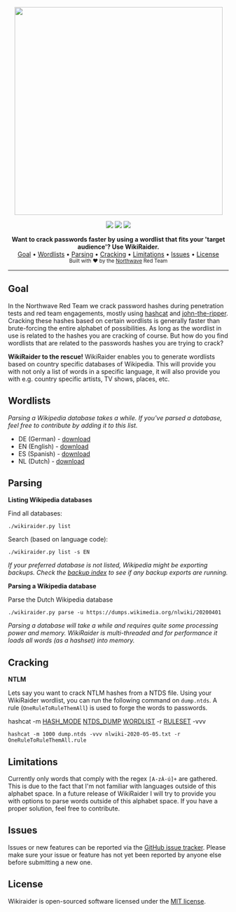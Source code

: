 
<p align="center">
    <img src="https://raw.finnwea.com/vector-shields-v2/?firstText=Wiki&secondText=Raider&scale=true" width="475" />
</p>
<p align="center">
    <a href="https://github.com/NorthwaveNL/wikiraider/blob/master/LICENSE.md"><img src="https://raw.finnwea.com/vector-shields-v2/?firstText=License&secondText=MIT" /></a>
    <a href="https://github.com/NorthwaveNL/wikiraider/releases"><img src="https://raw.finnwea.com/vector-shields-v1/?typeKey=SemverVersion&typeValue1=northwavesecurity&typeValue2=wikiraider&typeValue4=Release&cache=1"></a>
    <a href="https://travis-ci.org/github/NorthwaveNL/wikiraider"><img src="https://raw.finnwea.com/vector-shields-v1/?typeKey=TravisBuildStatus&typeValue1=northwavesecurity/wikiraider&typeValue2=master&cache=1"></a>
</p>
<p align="center">
    <b>Want to crack passwords faster by using a wordlist that fits your 'target audience'? Use WikiRaider.</b>
    <br/>
    <a href="#goal">Goal</a>
    •
    <a href="#wordlists">Wordlists</a>
    •
    <a href="#parsing">Parsing</a>
    •
    <a href="#cracking">Cracking</a>
    •
    <a href="#limitations">Limitations</a>
    •
    <a href="#issues">Issues</a>
    •
    <a href="#license">License</a>
    <br/>
    <sub>Built with ❤ by the <a href="https://twitter.com/NorthwaveLabs">Northwave</a> Red Team</sub>
    <br/>
</p>
<hr>

## Goal

In the Northwave Red Team we crack password hashes during penetration tests and red team engagements, mostly using [hashcat](https://tools.kali.org/password-attacks/hashcat) and [john-the-ripper](https://tools.kali.org/password-attacks/john). Cracking these hashes based on certain wordlists is generally faster than brute-forcing the entire alphabet of possibilities. As long as the wordlist in use is related to the hashes you are cracking of course. But how do you find wordlists that are related to the passwords hashes you are trying to crack?

**WikiRaider to the rescue!** WikiRaider enables you to generate wordlists based on country specific databases of Wikipedia. This will provide you with not only a list of words in a specific language, it will also provide you with e.g. country specific artists, TV shows, places, etc.

## Wordlists

*Parsing a Wikipedia database takes a while. If you've parsed a database, feel free to contribute by adding it to this list.*

* DE (German) - [download](https://northwave-my.sharepoint.com/:t:/g/personal/tijme_gommers_northwave_nl/EQWaUMooHJlKqoVKArMJp2sBxzCtdVPNEWQkDTy5Qt2z5Q?e=5AwBgA&download=1)
* EN (English) - [download](https://northwave-my.sharepoint.com/:t:/g/personal/tijme_gommers_northwave_nl/EfezyXZilsFFpEpRgvWSJ40BtG5VgklAyZtuRjUylWqOWA?e=DuGj6k&download=1)
* ES (Spanish) - [download](https://northwave-my.sharepoint.com/:t:/g/personal/tijme_gommers_northwave_nl/ET2MwgudOYVLtActeZcuC14BQRpYRy_cSeVcF0OS8NexhQ?e=Jl4RjB&download=1)
* NL (Dutch) - [download](https://northwave-my.sharepoint.com/:t:/g/personal/tijme_gommers_northwave_nl/EVag_OlaZLZCrV2aYVpejmUBA0Q52aeei4wYW1mL8X3UUw?e=owwMab&download=1)

## Parsing

**Listing Wikipedia databases**

Find all databases:

    ./wikiraider.py list

Search (based on language code):

    ./wikiraider.py list -s EN

*If your preferred database is not listed, Wikipedia might be exporting backups. Check the [backup index](https://dumps.wikimedia.org/backup-index.html) to see if any backup exports are running.*

**Parsing a Wikipedia database**

Parse the Dutch Wikipedia database

    ./wikiraider.py parse -u https://dumps.wikimedia.org/nlwiki/20200401

*Parsing a database will take a while and requires quite some processing power and memory. WikiRaider is multi-threaded and for performance it loads all words (as a hashset) into memory.*

## Cracking

**NTLM**

Lets say you want to crack NTLM hashes from a NTDS file. Using your WikiRaider wordlist, you can run the following command on `dump.ntds`. A rule (`OneRuleToRuleThemAll`) is used to forge the words to passwords.

hashcat -m [HASH_MODE](https://hashcat.net/wiki/doku.php?id=hashcat#options) [NTDS_DUMP](https://medium.com/@bondo.mike/extracting-and-cracking-ntds-dit-2b266214f277) [WORDLIST](https://github.com/NorthwaveNL/wikiraider/blob/master/wordlists/nlwiki/nlwiki-2020-05-05.txt) -r [RULESET](https://raw.githubusercontent.com/NotSoSecure/password_cracking_rules/master/OneRuleToRuleThemAll.rule) -vvv

````hashcat -m 1000 dump.ntds -vvv nlwiki-2020-05-05.txt -r OneRuleToRuleThemAll.rule````

## Limitations

Currently only words that comply with the regex `[A-zÀ-ú]+` are gathered. This is due to the fact that I'm not familiar with languages outside of this alphabet space. In a future release of WikiRaider I will try to provide you with options to parse words outside of this alphabet space. If you have a proper solution, feel free to contribute.

## Issues

Issues or new features can be reported via the [GitHub issue tracker](https://github.com/NorthwaveNL/wikiraider/issues). Please make sure your issue or feature has not yet been reported by anyone else before submitting a new one.

## License

Wikiraider is open-sourced software licensed under the [MIT license](https://github.com/NorthwaveNL/wikiraider/blob/develop/LICENSE.md).
